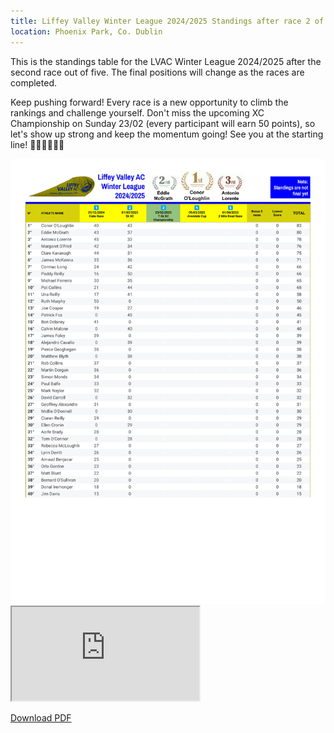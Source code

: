```yaml
---
title: Liffey Valley Winter League 2024/2025 Standings after race 2 of 5
location: Phoenix Park, Co. Dublin
---
```


This is the standings table for the LVAC Winter League 2024/2025 after the second race out of five. The final positions will change as the races are completed.

Keep pushing forward! Every race is a new opportunity to climb the rankings and challenge yourself. Don't miss the upcoming XC Championship on Sunday 23/02 (every participant will earn 50 points), so let's show up strong and keep the momentum going! See you at the starting line! 💪🏃‍♂️🏃‍♀️🔥

<img src="/assets/results/winter-league-2024-2025/LVAC Winter League 2024-2025 - WL 2 of 5_pages-to-jpg-0001.jpg" class="img-fluid" alt="LVAC Winter League 2 of 5">

<iframe src="https://docs.google.com/spreadsheets/d/e/2PACX-1vRvWGDphRc4DqgZ-lTK04m_gq8apL_YeUX3hPQKLNCXy-5csa6dQKo-Ln5DPUqYcaXtf3zQ8evgwg1I/pubhtml?gid=0&amp;single=true&amp;widget=true&amp;headers=false"></iframe>

<a href="/assets/results/winter-league-2024-2025/LVAC Winter League 2024-2025 - WL 2 of 5.pdf" target="_blank" rel="noopener noreferrer">Download PDF</a>
